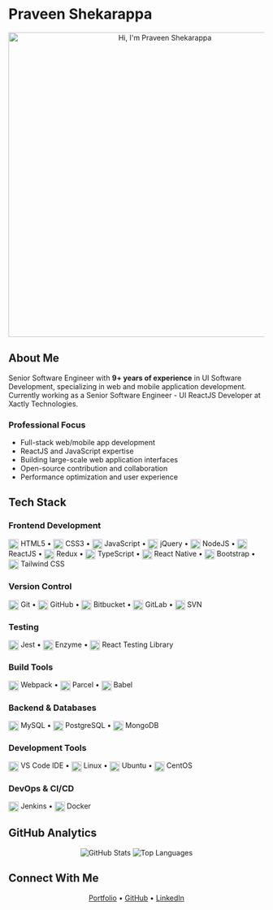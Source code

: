 # Praveen Shekarappa

<div align="center">
    <img src="https://miro.medium.com/v2/resize:fit:1358/0*FGD6BUzzZs1VJLuY.gif" alt="Hi, I'm Praveen Shekarappa" width="600px">
</div>

## About Me

Senior Software Engineer with **9+ years of experience** in UI Software Development, specializing in web and mobile application development. Currently working as a Senior Software Engineer - UI ReactJS Developer at Xactly Technologies.

### Professional Focus

- Full-stack web/mobile app development
- ReactJS and JavaScript expertise
- Building large-scale web application interfaces
- Open-source contribution and collaboration
- Performance optimization and user experience

## Tech Stack

### Frontend Development

<img src="https://cdn.jsdelivr.net/gh/devicons/devicon/icons/html5/html5-original.svg" width="20" height="20" style="vertical-align: middle;"/> HTML5 •
<img src="https://cdn.jsdelivr.net/gh/devicons/devicon/icons/css3/css3-original.svg" width="20" height="20" style="vertical-align: middle;"/> CSS3 •
<img src="https://cdn.jsdelivr.net/gh/devicons/devicon/icons/javascript/javascript-original.svg" width="20" height="20" style="vertical-align: middle;"/> JavaScript •
<img src="https://cdn.jsdelivr.net/gh/devicons/devicon/icons/jquery/jquery-original.svg" width="20" height="20" style="vertical-align: middle;"/> jQuery •
<img src="https://cdn.jsdelivr.net/gh/devicons/devicon/icons/nodejs/nodejs-original.svg" width="20" height="20" style="vertical-align: middle;"/> NodeJS •
<img src="https://cdn.jsdelivr.net/gh/devicons/devicon/icons/react/react-original.svg" width="20" height="20" style="vertical-align: middle;"/> ReactJS •
<img src="https://cdn.jsdelivr.net/gh/devicons/devicon/icons/redux/redux-original.svg" width="20" height="20" style="vertical-align: middle;"/> Redux •
<img src="https://cdn.jsdelivr.net/gh/devicons/devicon/icons/typescript/typescript-original.svg" width="20" height="20" style="vertical-align: middle;"/> TypeScript •
<img src="https://cdn.jsdelivr.net/gh/devicons/devicon/icons/react/react-original.svg" width="20" height="20" style="vertical-align: middle;"/> React Native •
<img src="https://cdn.jsdelivr.net/gh/devicons/devicon/icons/bootstrap/bootstrap-original.svg" width="20" height="20" style="vertical-align: middle;"/> Bootstrap •
<img src="https://cdn.jsdelivr.net/gh/devicons/devicon/icons/tailwindcss/tailwindcss-plain.svg" width="20" height="20" style="vertical-align: middle;"/> Tailwind CSS

### Version Control

<img src="https://cdn.jsdelivr.net/gh/devicons/devicon/icons/git/git-original.svg" width="20" height="20" style="vertical-align: middle;"/> Git •
<img src="https://cdn.jsdelivr.net/gh/devicons/devicon/icons/github/github-original.svg" width="20" height="20" style="vertical-align: middle;"/> GitHub •
<img src="https://cdn.jsdelivr.net/gh/devicons/devicon/icons/bitbucket/bitbucket-original.svg" width="20" height="20" style="vertical-align: middle;"/> Bitbucket •
<img src="https://cdn.jsdelivr.net/gh/devicons/devicon/icons/gitlab/gitlab-original.svg" width="20" height="20" style="vertical-align: middle;"/> GitLab •
<img src="https://cdn.jsdelivr.net/gh/devicons/devicon/icons/subversion/subversion-original.svg" width="20" height="20" style="vertical-align: middle;"/> SVN

### Testing

<img src="https://cdn.jsdelivr.net/gh/devicons/devicon/icons/jest/jest-plain.svg" width="20" height="20" style="vertical-align: middle;"/> Jest •
<img src="https://cdn.jsdelivr.net/gh/devicons/devicon/icons/testing-library/testing-library-original.svg" width="20" height="20" style="vertical-align: middle;"/> Enzyme •
<img src="https://cdn.jsdelivr.net/gh/devicons/devicon/icons/testing-library/testing-library-original.svg" width="20" height="20" style="vertical-align: middle;"/> React Testing Library

### Build Tools

<img src="https://cdn.jsdelivr.net/gh/devicons/devicon/icons/webpack/webpack-original.svg" width="20" height="20" style="vertical-align: middle;"/> Webpack •
<img src="https://cdn.jsdelivr.net/gh/devicons/devicon/icons/parcel/parcel-original.svg" width="20" height="20" style="vertical-align: middle;"/> Parcel •
<img src="https://cdn.jsdelivr.net/gh/devicons/devicon/icons/babel/babel-original.svg" width="20" height="20" style="vertical-align: middle;"/> Babel

### Backend & Databases

<img src="https://cdn.jsdelivr.net/gh/devicons/devicon/icons/mysql/mysql-original.svg" width="20" height="20" style="vertical-align: middle;"/> MySQL •
<img src="https://cdn.jsdelivr.net/gh/devicons/devicon/icons/postgresql/postgresql-original.svg" width="20" height="20" style="vertical-align: middle;"/> PostgreSQL •
<img src="https://cdn.jsdelivr.net/gh/devicons/devicon/icons/mongodb/mongodb-original.svg" width="20" height="20" style="vertical-align: middle;"/> MongoDB

### Development Tools

<img src="https://cdn.jsdelivr.net/gh/devicons/devicon/icons/vscode/vscode-original.svg" width="20" height="20" style="vertical-align: middle;"/> VS Code IDE •
<img src="https://cdn.jsdelivr.net/gh/devicons/devicon/icons/linux/linux-original.svg" width="20" height="20" style="vertical-align: middle;"/> Linux •
<img src="https://cdn.jsdelivr.net/gh/devicons/devicon/icons/ubuntu/ubuntu-plain.svg" width="20" height="20" style="vertical-align: middle;"/> Ubuntu •
<img src="https://cdn.jsdelivr.net/gh/devicons/devicon/icons/centos/centos-original.svg" width="20" height="20" style="vertical-align: middle;"/> CentOS

### DevOps & CI/CD

<img src="https://cdn.jsdelivr.net/gh/devicons/devicon/icons/jenkins/jenkins-original.svg" width="20" height="20" style="vertical-align: middle;"/> Jenkins •
<img src="https://cdn.jsdelivr.net/gh/devicons/devicon/icons/docker/docker-original.svg" width="20" height="20" style="vertical-align: middle;"/> Docker

## GitHub Analytics

<div align="center">
    <img src="https://github-readme-stats.vercel.app/api?username=pravn27&show_icons=true&theme=radical" alt="GitHub Stats">
    <img src="https://github-readme-stats.vercel.app/api/top-langs/?username=pravn27&layout=compact&theme=radical" alt="Top Languages">
</div>

## Connect With Me

<div align="center">
    <a href="https://pravn27.github.io/dev-portfolio/">Portfolio</a> • 
    <a href="https://github.com/pravn27">GitHub</a> • 
    <a href="https://www.linkedin.com/in/praveen-shekarappa/">LinkedIn</a>
</div>
